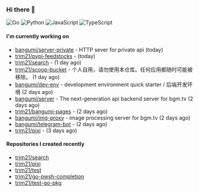 ### Hi there 👋

![Go](https://img.shields.io/badge/go-%2300ADD8.svg?style=for-the-badge&logo=go&logoColor=white)
![Python](https://img.shields.io/badge/python-3670A0?style=for-the-badge&logo=python&logoColor=ffdd54)
![JavaScript](https://img.shields.io/badge/javascript-%23323330.svg?style=for-the-badge&logo=javascript&logoColor=%23F7DF1E)
![TypeScript](https://img.shields.io/badge/typescript-%23007ACC.svg?style=for-the-badge&logo=typescript&logoColor=white)

#### I'm currently working on

- [bangumi/server-private](https://github.com/bangumi/server-private) - HTTP sever for private api (today)
- [trim21/pypi-feedstocks](https://github.com/trim21/pypi-feedstocks) -  (today)
- [trim21/search](https://github.com/trim21/search) -  (1 day ago)
- [trim21/scoop-bucket](https://github.com/trim21/scoop-bucket) - 个人自用，请勿使用本仓库。任何应用都随时可能被移除。 (1 day ago)
- [bangumi/dev-env](https://github.com/bangumi/dev-env) - development environment quick starter / 后端开发环境 (2 days ago)
- [bangumi/server](https://github.com/bangumi/server) - The next-generation api backend server for bgm.tv (2 days ago)
- [trim21/bangumi-pages](https://github.com/trim21/bangumi-pages) -  (2 days ago)
- [bangumi/img-proxy](https://github.com/bangumi/img-proxy) - image processing server for bgm.tv (2 days ago)
- [bangumi/telegram-bot](https://github.com/bangumi/telegram-bot) -  (2 days ago)
- [trim21/pixi](https://github.com/trim21/pixi) -  (3 days ago)

#### Repositories I created recently

- [trim21/search](https://github.com/trim21/search)
- [trim21/pixi](https://github.com/trim21/pixi)
- [trim21/test](https://github.com/trim21/test)
- [trim21/go-pwsh-completion](https://github.com/trim21/go-pwsh-completion)
- [trim21/test-go-pkg](https://github.com/trim21/test-go-pkg)
